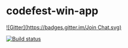 codefest-win-app
================
[![Gitter](https://badges.gitter.im/Join Chat.svg)](https://gitter.im/denisivan0v/codefest-win-app?utm_source=badge&utm_medium=badge&utm_campaign=pr-badge&utm_content=badge)

[![Build status](https://ci.appveyor.com/api/projects/status/130s6s6hyl697gjx?svg=true)](https://ci.appveyor.com/project/DenisIvanov/codefest-win-app)
